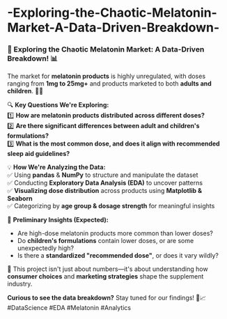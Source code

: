# -Exploring-the-Chaotic-Melatonin-Market-A-Data-Driven-Breakdown-
### **🧪 Exploring the Chaotic Melatonin Market: A Data-Driven Breakdown! 📊**  

The market for **melatonin products** is highly unregulated, with doses ranging from **1mg to 25mg+** and products marketed to both **adults and children**. 🌙💤  

🔍 **Key Questions We're Exploring:**  
1️⃣ **How are melatonin products distributed across different doses?**  
2️⃣ **Are there significant differences between adult and children's formulations?**  
3️⃣ **What is the most common dose, and does it align with recommended sleep aid guidelines?**  

💡 **How We're Analyzing the Data:**  
✅ Using **pandas** & **NumPy** to structure and manipulate the dataset  
✅ Conducting **Exploratory Data Analysis (EDA)** to uncover patterns  
✅ **Visualizing dose distribution** across products using **Matplotlib & Seaborn**  
✅ Categorizing by **age group & dosage strength** for meaningful insights  

📌 **Preliminary Insights (Expected):**  
- Are high-dose melatonin products more common than lower doses?  
- Do **children's formulations** contain lower doses, or are some unexpectedly high?  
- Is there a **standardized "recommended dose"**, or does it vary wildly?  

🔬 This project isn't just about numbers—it's about understanding how **consumer choices** and **marketing strategies** shape the supplement industry.  

**Curious to see the data breakdown?** Stay tuned for our findings! 🚀📈 #DataScience #EDA #Melatonin #Analytics
